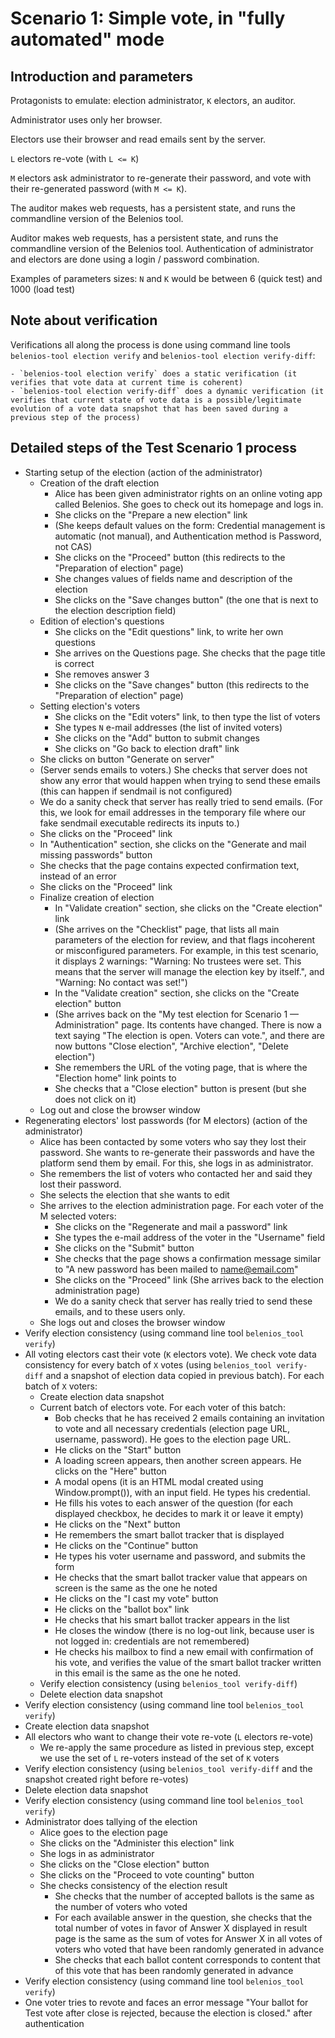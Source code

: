 Scenario 1: Simple vote, in "fully automated" mode 
=================================

## Introduction and parameters

Protagonists to emulate: election administrator, `K` electors, an auditor.

Administrator uses only her browser.

Electors use their browser and read emails sent by the server.

`L` electors re-vote (with `L <= K`)

`M` electors ask administrator to re-generate their password, and vote with their re-generated password (with `M <= K`).

The auditor makes web requests, has a persistent state, and runs the commandline version of the Belenios tool.

Auditor makes web requests, has a persistent state, and runs the commandline version of the Belenios tool.
Authentication of administrator and electors are done using a login / password combination.

Examples of parameters sizes: `N` and `K` would be between 6 (quick test) and 1000 (load test)

## Note about verification

Verifications all along the process is done using command line tools `belenios-tool election verify` and `belenios-tool election verify-diff`:

    - `belenios-tool election verify` does a static verification (it verifies that vote data at current time is coherent)
    - `belenios-tool election verify-diff` does a dynamic verification (it verifies that current state of vote data is a possible/legitimate evolution of a vote data snapshot that has been saved during a previous step of the process) 

## Detailed steps of the Test Scenario 1 process

- Starting setup of the election (action of the administrator)
    - Creation of the draft election
        - Alice has been given administrator rights on an online voting app called Belenios. She goes to check out its homepage and logs in.
        - She clicks on the "Prepare a new election" link
        - (She keeps default values on the form: Credential management is automatic (not manual), and Authentication method is Password, not CAS)
        - She clicks on the "Proceed" button (this redirects to the "Preparation of election" page)
        - She changes values of fields name and description of the election
        - She clicks on the "Save changes button" (the one that is next to the election description field)
    - Edition of election's questions
        - She clicks on the "Edit questions" link, to write her own questions
        - She arrives on the Questions page. She checks that the page title is correct
        - She removes answer 3
        - She clicks on the "Save changes" button (this redirects to the "Preparation of election" page)
    - Setting election's voters
        - She clicks on the "Edit voters" link, to then type the list of voters
        - She types `N` e-mail addresses (the list of invited voters)
        - She clicks on the "Add" button to submit changes
        - She clicks on "Go back to election draft" link
    - She clicks on button "Generate on server"
    - (Server sends emails to voters.) She checks that server does not show any error that would happen when trying to send these emails (this can happen if sendmail is not configured)
    - We do a sanity check that server has really tried to send emails. (For this, we look for email addresses in the temporary file where our fake sendmail executable redirects its inputs to.)
    - She clicks on the "Proceed" link
    - In "Authentication" section, she clicks on the "Generate and mail missing passwords" button
    - She checks that the page contains expected confirmation text, instead of an error
    - She clicks on the "Proceed" link
    - Finalize creation of election
        - In "Validate creation" section, she clicks on the "Create election" link
        - (She arrives on the "Checklist" page, that lists all main parameters of the election for review, and that flags incoherent or misconfigured parameters. For example, in this test scenario, it displays 2 warnings: "Warning: No trustees were set. This means that the server will manage the election key by itself.", and "Warning: No contact was set!")
        - In the "Validate creation" section, she clicks on the "Create election" button
        - (She arrives back on the "My test election for Scenario 1 — Administration" page. Its contents have changed. There is now a text saying "The election is open. Voters can vote.", and there are now buttons "Close election", "Archive election", "Delete election")
        - She remembers the URL of the voting page, that is where the "Election home" link points to
        - She checks that a "Close election" button is present (but she does not click on it)
    - Log out and close the browser window
- Regenerating electors' lost passwords (for M electors) (action of the administrator)
    - Alice has been contacted by some voters who say they lost their password. She wants to re-generate their passwords and have the platform send them by email. For this, she logs in as administrator.
    - She remembers the list of voters who contacted her and said they lost their password.
    - She selects the election that she wants to edit
    - She arrives to the election administration page. For each voter of the M selected voters:
        - She clicks on the "Regenerate and mail a password" link
        - She types the e-mail address of the voter in the "Username" field
        - She clicks on the "Submit" button
        - She checks that the page shows a confirmation message similar to "A new password has been mailed to name@email.com"
        - She clicks on the "Proceed" link (She arrives back to the election administration page)
        - We do a sanity check that server has really tried to send these emails, and to these users only.
    - She logs out and closes the browser window
- Verify election consistency (using command line tool `belenios_tool verify`)
- All voting electors cast their vote (`K` electors vote). We check vote data consistency for every batch of `X` votes (using `belenios_tool verify-diff` and a snapshot of election data copied in previous batch). For each batch of `X` voters:
    - Create election data snapshot
    - Current batch of electors vote. For each voter of this batch:
        - Bob checks that he has received 2 emails containing an invitation to vote and all necessary credentials (election page URL, username, password). He goes to the election page URL.
        - He clicks on the "Start" button
        - A loading screen appears, then another screen appears. He clicks on the "Here" button
        - A modal opens (it is an HTML modal created using Window.prompt()), with an input field. He types his credential.
        - He fills his votes to each answer of the question (for each displayed checkbox, he decides to mark it or leave it empty)
        - He clicks on the "Next" button
        - He remembers the smart ballot tracker that is displayed
        - He clicks on the "Continue" button
        - He types his voter username and password, and submits the form
        - He checks that the smart ballot tracker value that appears on screen is the same as the one he noted
        - He clicks on the "I cast my vote" button
        - He clicks on the "ballot box" link
        - He checks that his smart ballot tracker appears in the list
        - He closes the window (there is no log-out link, because user is not logged in: credentials are not remembered)
        - He checks his mailbox to find a new email with confirmation of his vote, and verifies the value of the smart ballot tracker written in this email is the same as the one he noted.
    - Verify election consistency (using `belenios_tool verify-diff`)
    - Delete election data snapshot
- Verify election consistency (using command line tool `belenios_tool verify`)
- Create election data snapshot
- All electors who want to change their vote re-vote (`L` electors re-vote)
    - We re-apply the same procedure as listed in previous step, except we use the set of `L` re-voters instead of the set of `K` voters
- Verify election consistency (using `belenios_tool verify-diff` and the snapshot created right before re-votes)
- Delete election data snapshot
- Verify election consistency (using command line tool `belenios_tool verify`)
- Administrator does tallying of the election
    - Alice goes to the election page
    - She clicks on the "Administer this election" link
    - She logs in as administrator
    - She clicks on the "Close election" button
    - She clicks on the "Proceed to vote counting" button
    - She checks consistency of the election result
        - She checks that the number of accepted ballots is the same as the number of voters who voted
        - For each available answer in the question, she checks that the total number of votes in favor of Answer X displayed in result page is the same as the sum of votes for Answer X in all votes of voters who voted that have been randomly generated in advance
        - She checks that each ballot content corresponds to content that of this vote that has been randomly generated in advance
- Verify election consistency (using command line tool `belenios_tool verify`)
- One voter tries to revote and faces an error message "Your ballot for Test vote after close is rejected, because the election is closed." after authentication
